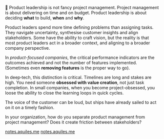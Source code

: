 📌 Product leadership is not fancy project management. Project management is about delivering on time and on budget. Product leadership is about deciding **what** to build, **when** and **why**.

Product leaders spend more time defining problems than assigning tasks. They navigate uncertainty, synthesise customer insights and align stakeholders. Some have the ability to craft vision, but the reality is that most product leaders act in a broader context, and aligning to a broader company perspective. 

In *product-focused companies*, the critical performance indicators are the outcomes achieved and not the number of features implemented. (Sometimes even **removing features** is the proper way to go). 

In deep‑tech, this distinction is critical. Timelines are long and stakes are high. You need someone **obsessed with value creation**, not just task completion. In small companies, when you become project-obsessed, you loose the ability to close the learning loops in quick cycles. 

The voice of the customer can be loud, but ships have already sailed to act on it on a timely fashion.

In your organization, how do you separate product management from project management? Does it create friction between stakeholders? 

[notes.aquiles.me](https://notes.aquiles.me/difference_between_risk_and_uncertainty/#:~:text=The%20difference%20between%20risk%20and,Knight%20%282002)
[notes.aquiles.me](https://notes.aquiles.me/customer_development/#:~:text=1,out%20and%20talking%20to%20people)
